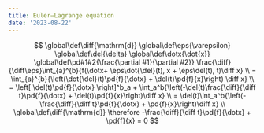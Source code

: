 ```yaml
---
title: Euler–Lagrange equation
date: '2023-08-22'
---
```


$$
\global\def\diff{\mathrm{d}}
\global\def\eps{\varepsilon}
\global\def\del{\delta}
\global\def\dotx{\dot{x}}
\global\def\pd#1#2{\frac{\partial #1}{\partial #2}}
\frac{\diff}{\diff\eps}\int_{a}^{b}{f(\dotx+ \eps\dot{\del}(t), x + \eps\del(t), t)\diff x} \\
= \int_{a}^{b}{\left(\dot{\del}(t)\pd{f}{\dotx} + \del(t)\pd{f}{x}\right) \diff x} \\
= \left[ \del(t)\pd{f}{\dotx} \right]^b_a + \int_a^b{\left(-\del(t)\frac{\diff}{\diff t}\pd{f}{\dotx} + \del(t)\pd{f}{x}\right)\diff x} \\
= \del(t)\int_a^b{\left(-\frac{\diff}{\diff t}\pd{f}{\dotx} + \pd{f}{x}\right)\diff x} \\
\global\def\diff{\mathrm{d}}
\therefore -\frac{\diff}{\diff t}\pd{f}{\dotx} + \pd{f}{x} = 0
$$

